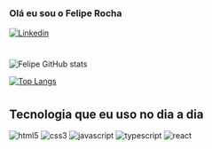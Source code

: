 #
### Olá eu sou o Felipe Rocha


[![Linkedin](https://img.shields.io/badge/LinkedIn-0077B5?style=for-the-badge&logo=linkedin&logoColor=white)](https://www.linkedin.com/in/felipe-rocha-4006a126b/)
#

![Felipe GitHub
stats](https://github-readme-stats.vercel.app/api?username=feeeehhhh&show_icons=true&theme=radical)

[![Top Langs](https://github-readme-stats.vercel.app/api/top-langs/?username=feeeehhhh)](https://github.com/feeeehhhh/github-readme-stats)
#
## Tecnologia que eu uso no dia a dia

<ul style="display: flex; list-style: none;
;padding: 0;">
<div>
    <img src="https://img.shields.io/badge/HTML5-E34F26?style=for-the-badge&logo=html5&logoColor=white" alt="html5">
    <img src="https://img.shields.io/badge/CSS3-1572B6?style=for-the-badge&logo=css3&logoColor=white" alt="css3">
    <img src="https://img.shields.io/badge/JavaScript-323330?style=for-the-badge&logo=javascript&logoColor=F7DF1E" alt="javascript">
    <img src="https://img.shields.io/badge/TypeScript-007ACC?style=for-the-badge&logo=typescript&logoColor=white" alt="typescript">
    <img src="https://img.shields.io/badge/React-20232A?style=for-the-badge&logo=react&logoColor=61DAFB" alt="react">
</div>
